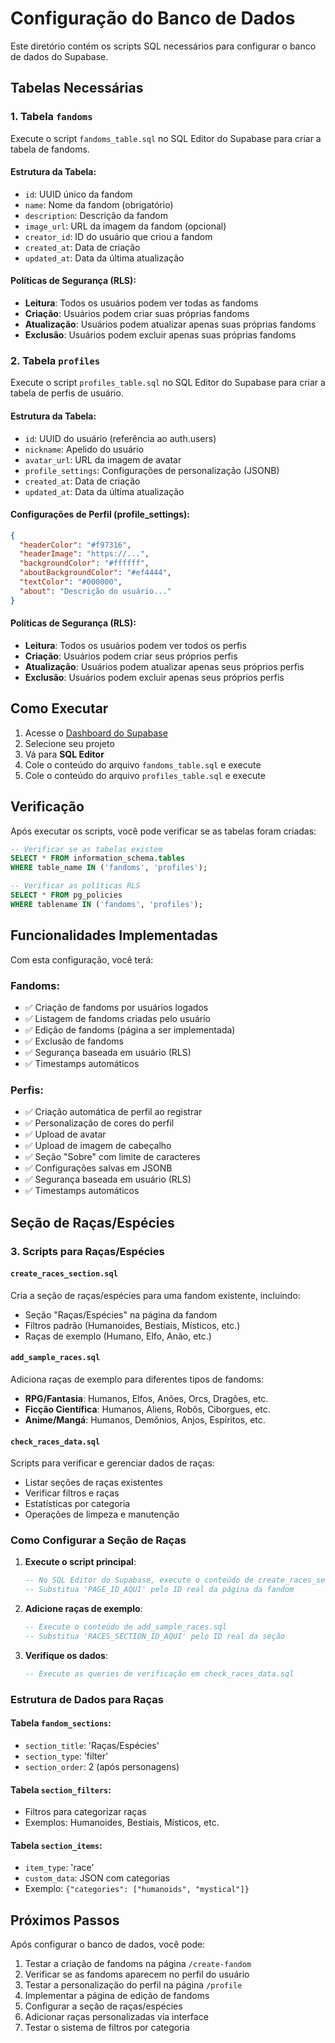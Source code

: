 # Configuração do Banco de Dados

Este diretório contém os scripts SQL necessários para configurar o banco de dados do Supabase.

## Tabelas Necessárias

### 1. Tabela `fandoms`

Execute o script `fandoms_table.sql` no SQL Editor do Supabase para criar a tabela de fandoms.

#### Estrutura da Tabela:
- `id`: UUID único da fandom
- `name`: Nome da fandom (obrigatório)
- `description`: Descrição da fandom
- `image_url`: URL da imagem da fandom (opcional)
- `creator_id`: ID do usuário que criou a fandom
- `created_at`: Data de criação
- `updated_at`: Data da última atualização

#### Políticas de Segurança (RLS):
- **Leitura**: Todos os usuários podem ver todas as fandoms
- **Criação**: Usuários podem criar suas próprias fandoms
- **Atualização**: Usuários podem atualizar apenas suas próprias fandoms
- **Exclusão**: Usuários podem excluir apenas suas próprias fandoms

### 2. Tabela `profiles`

Execute o script `profiles_table.sql` no SQL Editor do Supabase para criar a tabela de perfis de usuário.

#### Estrutura da Tabela:
- `id`: UUID do usuário (referência ao auth.users)
- `nickname`: Apelido do usuário
- `avatar_url`: URL da imagem de avatar
- `profile_settings`: Configurações de personalização (JSONB)
- `created_at`: Data de criação
- `updated_at`: Data da última atualização

#### Configurações de Perfil (profile_settings):
```json
{
  "headerColor": "#f97316",
  "headerImage": "https://...",
  "backgroundColor": "#ffffff",
  "aboutBackgroundColor": "#ef4444",
  "textColor": "#000000",
  "about": "Descrição do usuário..."
}
```

#### Políticas de Segurança (RLS):
- **Leitura**: Todos os usuários podem ver todos os perfis
- **Criação**: Usuários podem criar seus próprios perfis
- **Atualização**: Usuários podem atualizar apenas seus próprios perfis
- **Exclusão**: Usuários podem excluir apenas seus próprios perfis

## Como Executar

1. Acesse o [Dashboard do Supabase](https://supabase.com/dashboard)
2. Selecione seu projeto
3. Vá para **SQL Editor**
4. Cole o conteúdo do arquivo `fandoms_table.sql` e execute
5. Cole o conteúdo do arquivo `profiles_table.sql` e execute

## Verificação

Após executar os scripts, você pode verificar se as tabelas foram criadas:

```sql
-- Verificar se as tabelas existem
SELECT * FROM information_schema.tables 
WHERE table_name IN ('fandoms', 'profiles');

-- Verificar as políticas RLS
SELECT * FROM pg_policies 
WHERE tablename IN ('fandoms', 'profiles');
```

## Funcionalidades Implementadas

Com esta configuração, você terá:

### Fandoms:
- ✅ Criação de fandoms por usuários logados
- ✅ Listagem de fandoms criadas pelo usuário
- ✅ Edição de fandoms (página a ser implementada)
- ✅ Exclusão de fandoms
- ✅ Segurança baseada em usuário (RLS)
- ✅ Timestamps automáticos

### Perfis:
- ✅ Criação automática de perfil ao registrar
- ✅ Personalização de cores do perfil
- ✅ Upload de avatar
- ✅ Upload de imagem de cabeçalho
- ✅ Seção "Sobre" com limite de caracteres
- ✅ Configurações salvas em JSONB
- ✅ Segurança baseada em usuário (RLS)
- ✅ Timestamps automáticos

## Seção de Raças/Espécies

### 3. Scripts para Raças/Espécies

#### `create_races_section.sql`
Cria a seção de raças/espécies para uma fandom existente, incluindo:
- Seção "Raças/Espécies" na página da fandom
- Filtros padrão (Humanoides, Bestiais, Místicos, etc.)
- Raças de exemplo (Humano, Elfo, Anão, etc.)

#### `add_sample_races.sql`
Adiciona raças de exemplo para diferentes tipos de fandoms:
- **RPG/Fantasia**: Humanos, Elfos, Anões, Orcs, Dragões, etc.
- **Ficção Científica**: Humanos, Aliens, Robôs, Ciborgues, etc.
- **Anime/Mangá**: Humanos, Demônios, Anjos, Espíritos, etc.

#### `check_races_data.sql`
Scripts para verificar e gerenciar dados de raças:
- Listar seções de raças existentes
- Verificar filtros e raças
- Estatísticas por categoria
- Operações de limpeza e manutenção

### Como Configurar a Seção de Raças

1. **Execute o script principal**:
   ```sql
   -- No SQL Editor do Supabase, execute o conteúdo de create_races_section.sql
   -- Substitua 'PAGE_ID_AQUI' pelo ID real da página da fandom
   ```

2. **Adicione raças de exemplo**:
   ```sql
   -- Execute o conteúdo de add_sample_races.sql
   -- Substitua 'RACES_SECTION_ID_AQUI' pelo ID real da seção
   ```

3. **Verifique os dados**:
   ```sql
   -- Execute as queries de verificação em check_races_data.sql
   ```

### Estrutura de Dados para Raças

#### Tabela `fandom_sections`:
- `section_title`: 'Raças/Espécies'
- `section_type`: 'filter'
- `section_order`: 2 (após personagens)

#### Tabela `section_filters`:
- Filtros para categorizar raças
- Exemplos: Humanoides, Bestiais, Místicos, etc.

#### Tabela `section_items`:
- `item_type`: 'race'
- `custom_data`: JSON com categorias
- Exemplo: `{"categories": ["humanoids", "mystical"]}`

## Próximos Passos

Após configurar o banco de dados, você pode:

1. Testar a criação de fandoms na página `/create-fandom`
2. Verificar se as fandoms aparecem no perfil do usuário
3. Testar a personalização do perfil na página `/profile`
4. Implementar a página de edição de fandoms
5. Configurar a seção de raças/espécies
6. Adicionar raças personalizadas via interface
7. Testar o sistema de filtros por categoria 